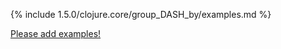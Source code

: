 {% include 1.5.0/clojure.core/group_DASH_by/examples.md %}

[Please add examples!](https://github.com/arrdem/grimoire/edit/master/_includes/1.6.0/clojure.core/group_DASH_by/examples.md)
